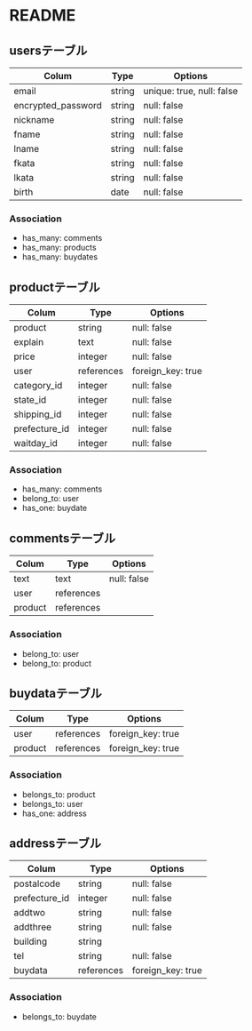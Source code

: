 # README

## usersテーブル

| Colum             | Type       | Options                  |
| ----------------- | ---------- | ------------------------ |
| email             | string     | unique: true, null: false|
| encrypted_password| string     | null: false              |
| nickname          | string     | null: false              |
| fname             | string     | null: false              |
| lname             | string     | null: false              |
| fkata             | string     | null: false              |
| lkata             | string     | null: false              |
| birth             | date       | null: false              |

### Association
- has_many: comments
- has_many: products
- has_many: buydates


## productテーブル

| Colum         | Type       | Options           |
| ------------- | ---------- | ----------------- |
| product       | string     | null: false       | 
| explain       | text       | null: false       | 
| price         | integer    | null: false       |
| user          | references | foreign_key: true |
| category_id   | integer    | null: false       |
| state_id      | integer    | null: false       |
| shipping_id   | integer    | null: false       |
| prefecture_id | integer    | null: false       |
| waitday_id    | integer    | null: false       |

### Association
- has_many: comments
- belong_to: user
- has_one: buydate


## commentsテーブル

| Colum      | Type       | Options     |
| ---------- | ---------- | ----------- |
| text       | text       | null: false |
| user       | references |             |
| product    | references |             |

### Association
- belong_to: user
- belong_to: product


<!-- 商品購入管理に関するテーブル -->
## buydataテーブル

| Colum      | Type       | Options           |
| ---------- | ---------- | ----------------- |
| user       | references | foreign_key: true |
| product    | references | foreign_key: true |

### Association
- belongs_to: product
- belongs_to: user
- has_one: address


<!-- 配送先住所に関するテーブル -->
## addressテーブル

| Colum         | Type       | Options           |
| ------------- | ---------- | ----------------- |
| postalcode    | string     | null: false       |
| prefecture_id | integer    | null: false       |
| addtwo        | string     | null: false       |
| addthree      | string     | null: false       |
| building      | string     |                   |
| tel           | string     | null: false       |
| buydata       | references | foreign_key: true |

### Association
- belongs_to: buydate